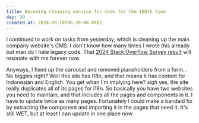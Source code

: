 ```yaml
---
title: Becoming cleaning service for code for the 100th time
day: 30
created_at: 2024-08-18T06:39:00.000Z
---
```

I continued to work on tasks from yesterday, which is cleaning up the main company website's CMS. I don't know how many times I wrote this already but man do I hate legacy code. That [2024 Stack Overflow Survey result](https://survey.stackoverflow.co/2024/professional-developers/#2-most-common-frustrations) will resonate with me forever now.

Anyways, I fixed up the carousel and removed placeholders from a form... No biggies right? Well this site has i18n, and that means it has content for Indonesian and English. You get whan I'm implying here? *sigh* yes, the site really duplicates all of its pages for i18n. So basically you have two websites you need to maintain, and that includes all the pages and components in it. I have to update twice as many pages. Fortunately I could make a bandaid fix by extracting the component and importing it in the pages that need it. It's still WET, but at least I can update in one place now.
